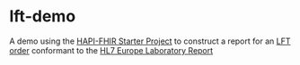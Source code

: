# lft-demo  

A demo using the [HAPI-FHIR Starter Project](https://github.com/hapifhir/hapi-fhir-jpaserver-starter) to construct a report for an [LFT order](https://simplifier.net/guide/pathology-fhir-implementation-guide/Home/FHIRAssets/AllAssets/All-Profiles/Examples/Bundles/Liver-Function-and-U-Es-Report) conformant to the [HL7 Europe Laboratory Report](https://build.fhir.org/ig/hl7-eu/laboratory)

